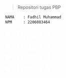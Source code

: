 > Repositori tugas PBP
```credential
NAMA    : Fadhil Muhammad
NPM     : 2206083464
```

<details>
<summary style="color: white; font-size: 30px">Tugas 2</summary>

## Daftar Isi

- [Pengenalan](#pengenalan)
- [Langkah-Langkah Pengimplementasian](#langkah-langkah-pengimplementasian)
- [Diagram](#diagram)
- [Mengapa Menggunakan Virtual Environment?](#mengapa-menggunakan-virtual-environment)
- [Apa itu MVC, MVT, dan MVVM?](#apa-itu-mvc-mvt-dan-mvvm)

## Pengenalan
Tautan web: https://poke-co.adaptable.app/main

[Poké.co](https://poke-co.adaptable.app/main) merupakan website dengan tema utama pengumpulan atau pengoleksian karakter-karakter Pokémon yang dibangun menggunakan Django untuk tugas kali ini.

## Langkah-Langkah Pengimplementasian
Dalam proses pembuatan website ini, hal pertama yang dilakukan adalah membuat repositori baru di github sebagai tempat penyimpanan hasil pekerjaan.

Setelah itu, *step-step* yang dilakukan antara lain:

1. **Membuat Direktori Lokal Baru untuk Proyek Aplikasi**
 
    Langkah pertama adalah membuat direktori baru pada perangkat lokal sebagai direktori utama untuk pengerjaan proyek
2. **Mengaktifkan *Virtual Environment* pada Direktori**

    Setelah direktori pada langkah pertama berhasil dibuat, selanjutnya menginisialisasi atau mengaktifkan virtual environment untuk proyek.
    ```shell
    python -m venv env
    ```
    Menjalankan perintah di atas pada command prompt untuk menginisialisasi virtual environment pada folder proyek.
3. **Mengaktifkan *Virtual Environment***

    Mengaktifkan virtual environment untuk direktori proyek dengan menjalankan script berikut pada command prompt.
    ```
    env\Scripts\activate.bat
    ```
4. **Menginstall *Dependencies* atau *Requirements***

    Setelah virtual environment berhasil diaktifkan, membuat file baru pada direktori bernama `requirements.txt` dengan isi sebagai berikut:

    ```
    django
    gunicorn
    whitenoise
    psycopg2-binary
    requests
    urllib3
    ```

    Setelah file `requirements.txt` berhasil dibuat, lalu install requirements atau dependencies tersebut dengan menjalankan script berikut pada command prompt.

    ```shell
    pip install -r requirements.txt
    ``````
5. **Membuat Proyek Django**

    Setelah semua dependencies terinstall, inisialisasi atau mulai proyek baru dengan menjalankan perintah berikut:
    ```shell
    django-admin startproject poke_co .
    ```
6. **Konfigurasi Proyek**

    Setelah proyek berhasil dibuat, langkah selanjutnya adalah mengkonfigurasi proyek. Hal yang dilakukan pada langkah ini di antaranya:

    1. Menambahkan allowed host pada file `settings.py`
        ```python
        ...
        ALLOWED_HOSTS = ["*"]
        ...
        ``` 
    2. Menambahkan direktori staticfiles dan static root pada `settings.py` untuk file-file statis seperti *image*

        ```python
        ...
        STATICFILES_DIRS = (
            join(BASE_DIR, 'main/static'),
        )

        STATIC_ROOT = join(BASE_DIR, 'staticfiles')
        ...
        ```
    3. Mendaftarkan aplikasi `main` ke dalam proyek dengan menambahkan `"main"` ke dalam daftar aplikasi yang ada pada `settings.py`
        ```python
        INSTALLED_APPS = [
            ...,
            "main",
            ...
        ]
        ```
7. **Membuat *Template* untuk Laman *Website***

    Untuk menampilkan laman *page* yang diinginkan saat website dibuka, tambahkan sebuah folder baru pada direktori `main` bernama `templates`, lalu dalam folder `templates` tambahkan `main.html`. 

    Dalam `main.html`, isi file tersebut dengan HTML yang diinginkan. Dalam proyek ini, contoh dari bagianbody HTML yang digunakan untuk proyek ini adalah sebagai berikut:

    ```html
    ...
    <section>
        <h2>Player Information</h2>
        <h5>Name:</h5>
        <p>{{ name }}</p>
        <h5>Class:</h5>
        <p>{{ class }}</p>
    </section>
    ...
    ```
    Untuk selengkapnya dapat dilihat pada file `main.html`

8. **Konfigurasi untuk Gambar**

    Pada proyek ini, gambar digunakan untuk ditampilkan pada laman web. Agar gambar dapat ditampilkan pada saat *production* atau *deployment*:

    1. Buat folder tempat penyimpanan file statis (untuk gambar). Tempat penyimpanan disesuaikan dengan `path` pengambilan gambar yang ada pada template `main.html` dan konfigurasi yang ada pada `settings.py`

    2. Agar gambar dapat diambil pada saat `deployment`, jalankan perintah berikut.
        ```shell
        python manage.py collectstatic
        ```
        Akan terbentuk sebuah folder baru sebagai direktori file yang bisa diambil kontenya pada saat tahap *deployment*. Jika tidak menjalankan perintah tersebut, maka gambar kemungkinan tidak akan muncul pada saat *deployment* walaupun pada saat *development* secara lokal muncul.
    
    3. Tidak lupa, tambahkan `{% load static %}` pada `main.html` agar file statis dapat di-*load*.

9. **Mengimplementasikan Model**

    pada langkah ini, modifikasi file `models.py` sesuai dengan kriteria soal dan aplikasi yang akan dibuat. Untuk proyek ini, isi dari `models.py` adalah sebagai berikut:
    ```python
    from django.db import models

    class Item(models.Model):
        name = models.CharField(max_length=255, name="name")
        amount = models.IntegerField(name="amount")
        rarity = models.IntegerField(name="rarity", default=0)
        power = models.FloatField(name="power", default=0)
        description = models.TextField(name="description")
    ```

10. **Membuat dan Mengaplikasikan Migrasi Model**

    Lakukan migrasi model dengan menjalankan perintah berikut pada Command Prompt agar Django dapat melacak perubahan pada model *database*.
    ```shell
    python manage.py makemigrations
    python manage.py migrate
    ```

11. **Menghubungkan *View* dengan *Template***

    Menambahkan kode berikut pada `views.py`.
    ```python
    from django.shortcuts import render

    def show_main(request):
        context = {
            'name':'Fadhil Muhammad',
            'class':'PBP-B',
            'char_name':'Pikachu',
            'char_description':'This is Pikachu. You know this is Pikachu. Why are you asking me about why i wrote this?',
            'char_amount':'You have Gazillion amount of this character.'
        }

        return render(request, 'main.html', context)
    ```
    Karena proyek aplikasi ini belum sepenuhnya dikembangkan, beberapa *variable* masih digunakan hanya sebagai *place holder* sementara.

12. **Melakukan *Routing* URL**

    Agar aplikasi dapat dijalankan tambahkan kode berikut pada `urls.py` pada direktori proyek
    ```python
    from django.contrib import admin
    from django.urls import path, include
    from django.conf import settings
    from django.conf.urls.static import static

    urlpatterns = [
        path('main/', include('main.urls')),
        path('admin/', admin.site.urls),
    ]

    if settings.DEBUG:
        urlpatterns += static(settings.STATIC_URL, document_root=settings.STATIC_ROOT)
    ```

    dan kode berikut pada `urls.py` pada direktori `main`
    ```python
    from django.urls import path
    from main.views import show_main

    app_name = 'main'

    urlpatterns = [
        path('', show_main, name='show_main'),
    ] 
    ```

13. **Menambahkan *Unit Testing***

    Untuk menguji website, dilakukan beberapa *unit testing* dasar untuk menguji apakah website berhasil ter-*load* dengan baik atau tidak dengan menambahkan kode pada *tests.py* sesuai dengan pengujian yang ingin dilakukan. Untuk proyek ini:
    ```python
    from django.test import TestCase
    from django.test import Client

    class mainTest(TestCase):
        def test_main_url_is_exist(self):
            client = Client()
            response = client.get('/main/') 
            self.assertEqual(response.status_code, 200)

        def test_main_using_main_template(self):
            client = Client()
            response = client.get('/main/') 
            self.assertTemplateUsed(response, 'main.html')

        def test_template_rendering(self):
            client = Client()
            response = client.get('/main/')
            self.assertEqual(response.status_code, 200)

            # Cek konten template
            self.assertContains(response, "Welcome to Poké.co")
            self.assertContains(response, "Player Information")
            self.assertContains(response, "Featured Character")
            self.assertContains(response, "Name:")
            self.assertContains(response, "Class:")

            # Cek gambar
            self.assertInHTML("<img alt=\"Pikachu\" src=\"/static/main/assets/Angry-Pikachu-Transparent.png\">", response.content.decode())

            # Cek konten footer
            self.assertContains(response, "Fadhil Muhammad (2206083464). Pemrograman Berbasis Platform Gasal 23/24.")
    ```
    Lalu, jalankan *testing* tersebut dengan menjalankan perintah berikut
    ```shell
    python manage.py test
    ```
14. **Melakukan *Deployment***

    Setelah semua tahap selesai, *deploy* aplikasi ke [Adaptable](https://adaptable.io/).


## Diagram *Framework*
![Alt Text](md_image/diagram.png)

Django adalah sebuah framework web yang memungkinkan pengembang untuk dengan mudah membuat dan mengelola situs web yang responsif dan dinamis. Django berfungsi dengan cara berikut:

1. **Permintaan dari Client**: Ketika seorang pengguna membuka situs web di peramban (browser), peramban akan mengirimkan permintaan HTTP ke server Django.

2. ***Routing* dan *URL Pattern***: Django memiliki sistem routing yang akan memeriksa pola URL pada permintaan dari *client* untuk menentukan tindakan atau *view* apa yang harus diambil untuk menangani permintaan tersebut.

3. **Menghubungkan dengan views.py**: Setelah pola URL cocok dengan permintaan, Django akan memanggil fungsi yang sesuai dalam berkas views.py. Fungsi-fungsi ini berisi program-program untuk menangani permintaan tersebut.

4. **Interaksi dengan models.py**: Untuk mengambil atau memanipulasi data yang diperlukan, views.py akan berinteraksi dengan berkas models.py. Models digunakan untuk mendefinisikan struktur data dan hubungan antar data dalam aplikasi.

5. **Membangun Halaman Web (HTML)**: Setelah data yang diperlukan telah diambil dari models.py, views.py akan menggunakan template HTML yang ada dalam direktori templates untuk merender halaman web. Data yang telah diambil dapat dimasukkan ke dalam template untuk membuat halaman web yang dinamis.

6. **HTTP Response**: Terakhir, views.py akan mengembalikan hasilnya dalam bentuk respons HTTP. Respons ini berisi halaman web yang telah dibuat (dalam bentuk HTML) dan akan dikirimkan kembali kepada *client* yang mengirimkan permintaan awal.


## Mengapa Menggunakan *Virtual Environment*?
Ada beberapa alasan mengapa kita sangat disarankan atau diharuskan menggunakan virtual environment saat memulai proyek Django, di antaranya:
1. **Dependensi Tertutup**

    Virtual environment memungkinkan kita untuk membuat lingkungan Python yang terisolasi secara mandiri dari instalasi Python global di sistem. Ini berarti kita dapat memiliki versi Python dan paket dependensi yang berbeda untuk setiap proyek, tanpa khawatir konflik antara versi atau paket yang digunakan oleh proyek yang berbeda.

2. ***Cleanliness* dan Pengelolaan Dependensi**

    Dengan menggunakan virtual environment, kita dapat mengelola dependensi proyek kita dengan lebih mudah. Kita dapat menginstal modul-modul Python yang diperlukan secara terpisah untuk setiap proyek. Selain itu, kita dapat dengan mudah membuat daftar dependensi proyek (biasanya disimpan dalam berkas `requirements.txt`) untuk mengulangi pengaturan proyek di *environment* lain atau bagi orang lain yang ingin bekerja pada proyek tersebut.

3. **Keamanan**

    *Virtual environment* dapat membantu mencegah terjadinya masalah jika ada pembaruan atau perubahan yang perlu kita lakukan pada sebuah proyek, tanpa memengaruhi proyek lain yang menggunakan versi Python atau paket yang berbeda.

Pengerjaan proyek Django tanpa menggunakan *virtual environment* tetap dapat dilaksanakan. Meskipun demikian, poin-poin di atas menjelaskan mengapa *virtual environment* sangat penting digunakan.

## Apa itu MVC, MVT, dan MVVM?

MVC (Model-View-Controller), MVT (Model-View-Template), dan MVVM (Model-View-ViewModel) adalah tiga kerangka arsitektur yang umum digunakan dalam pengembangan perangkat lunak. Tujuan utamanya adalah membagi komponen-komponen inti dalam aplikasi dan mempermudah manajemen kode. Meskipun ketiganya memiliki kesamaan dalam pemisahan peran, terdapat perbedaan signifikan dalam bagaimana mereka mengatur dan berinteraksi antara satu sama lain.

MVC adalah pendekatan yang pertama kali muncul dalam pengembangan perangkat lunak. Dalam MVC, aplikasi dibagi menjadi tiga komponen utama: Model, View, dan Controller. Model bertanggung jawab atas manajemen data dan logika bisnis, View bertanggung jawab untuk menampilkan data kepada pengguna, sementara Controller bertindak sebagai perantara yang mengoordinasikan aliran data dan tindakan yang dilakukan pengguna.

MVT, atau Model-View-Template, adalah varian dari MVC yang sering digunakan dalam kerangka kerja web seperti Django. Dalam MVT, Model tetap mengelola data dan logika bisnis, sedangkan Template mengambil peran View dalam menampilkan data kepada pengguna. Controller pada dasarnya terintegrasi dalam kerangka kerja Django, sehingga pengembang tidak perlu membuatnya secara eksplisit.

Sementara itu, MVVM adalah arsitektur yang lebih modern, sering digunakan dalam pengembangan aplikasi berbasis antarmuka pengguna, seperti aplikasi seluler atau desktop. Dalam MVVM, Model tetap mengelola data dan logika bisnis, tetapi ada tambahan komponen yang disebut ViewModel. ViewModel bertindak sebagai perantara antara Model dan View, mengubah data Model agar sesuai dengan tampilan yang diinginkan oleh View, dan mengelola tindakan yang dilakukan oleh pengguna.

Perbedaan utama antara ketiga pendekatan ini terletak pada cara mereka mengatur peran dan tanggung jawab komponen-komponen utama dalam aplikasi. MVC dan MVT umumnya digunakan dalam konteks aplikasi web tradisional, sementara MVVM lebih sering diterapkan dalam aplikasi modern berbasis antarmuka pengguna. Semua arsitektur ini bertujuan untuk memudahkan pemeliharaan kode, meningkatkan skalabilitas, dan memahami konsep dalam pengembangan perangkat lunak, dengan pilihan tergantung pada jenis aplikasi yang dikembangkan dan preferensi pengembangnya.

</details>

<details>
<summary style="color: white; font-size: 30px">Tugas 3</summary>

## Daftar Isi
- [Langkah-Langkah Pengimplementasian](#langkah-langkah-pengimplementasian-1)
- [Apa perbedaan antara form POST dan form GET dalam Django?](#apa-perbedaan-antara-form-POST-dan-form-GET=dalam-Django?)
- [Apa perbedaan utama antara XML, JSON, dan HTML dalam konteks pengiriman data?](#apa-perbedaan-utama-antara-xml-json-dan-html-dalam-konteks-pengiriman-data)
- [Mengapa JSON sering digunakan dalam pertukaran data antara aplikasi web modern?](#mengapa-json-sering-digunakan-dalam-pertukaran-data-antara-aplikasi-web-modern)
- [Postman](#postman)

## Langkah-Langkah Pengimplementasian
### Membuat `forms.py`
File `forms.py` dalam proyek Django digunakan untuk mendefinisikan formulir yang akan digunakan dalam aplikasi web. Formulir dapat dihubungkan dengan model Django untuk membuat, mengubah, atau menghapus objek model berdasarkan input dari pengguna. 

Isi `forms.py`:
```python
from django.forms import ModelForm
from main.models import Item

class ProductForm(ModelForm):
    class Meta:
        model = Item
        fields = ["name", "amount", "rarity", "power", "description"]
```

### Mengubah Isi File `views.py`
Untuk menampilkan jumlah item yang ada pada models, tambahkan kode pada `views.py`agar jumlah item pada models dapat diakses.

*Update* fungsi `show_main()` menjadi:
```python
def show_main(request):
    total_characters = Item.objects.count() or 0
    total_pokemon = Item.objects.aggregate(total_amount=Sum('amount'))['total_amount'] or 0
    items = Item.objects.all()
    context = {
        'name':'Fadhil Muhammad',
        'class':'PBP-B',
        'char_name':'Pikachu',
        'char_description':'Pikachu, the most popular character.',
        'char_rarity':'Rare',
        'total_characters':total_characters,
        'total_pokemon':total_pokemon,
        'items':items
    }

    return render(request, 'main.html', context)
```

### Membuat HTML untuk Form

Menambahkan `create_item.html` untuk tampilan form yang akan ditampilkan kepada user saat diakses. Untuk ini, django telah menyediakan opsi yang memudahkan kita dalam pembuatan laman formulir.

Isi `create_item.html`:
```html
{% extends 'base.html' %}
{% block content %}
<h1>Add New Character to Your List</h1>

<form method="POST">
    {% csrf_token %}
    <table>
        {{ form.as_table }}
        <tr>
            <td></td>
            <td>
                <input type="submit" value="Add Character"/>
            </td>
        </tr>
    </table>
</form>


{% endblock %}
```

### Menambahkan `templates\base.html`
Buat folder baru pada root directory bernama `templates` dan tambahkan file `base.html` di dalamnya. 

Isi dari `base.html`:
```html
{% load static %}
<!DOCTYPE html>
<html lang="en">
    <head>
        <meta charset="UTF-8" />
        <meta
            name="viewport"
            content="width=device-width, initial-scale=1.0"
        />
        {% block meta %}
        {% endblock meta %}
    </head>

    <body>
        {% block content %}
        {% endblock content %}
    </body>
</html>
```
### Meng-*update* `main.html` pada Direktori `main\templates\`
Untuk menampilkan data yang telah disubmit pada form, perlu dilakukan penambahan pada `main.html`. 

Kode yang ditambahkan:
```html
...
    ...
        <section>
            <h2>Your Collections</h2>
            <p>You currently own a total of {{total_characters}} characters and a total of {{total_pokemon}} Pokémons</p>

            <div style="overflow-y: auto;">
                <table>
                    <tr>
                        <th>Timestamp (UTC+7)</th>
                        <th>Name</th>
                        <th>Amount</th>
                        <th>Rarity</th>
                        <th>Power</th>
                        <th>Description</th>
                    </tr>
                
                    {% for item in items %}
                    <tr>
                        <td>{{item.date_added}}</td>
                        <td>{{item.name}}</td>
                        <td>{{item.amount}}</td>
                        <td>{{item.rarity}}</td>
                        <td>{{item.power}}</td>
                        <td style="min-width: 500px;">{{item.description}}</td>
                    </tr>
                    {% endfor %}
                </table>
                <br />
            </div>
        
            <a href="{% url 'main:create_item' %}">
                <button>
                    Add New Character
                </button>
            </a>
        </section>
    ...
...
```
### Menambahkan View untuk XML dan JSON Serializer
Untuk melihat data-data yang disimpan dalam bentuk XML atau JSOn, digunakan serializer. Untuk melihat hasil serializer dari XML atau JSON, tambahkan dua fungsi berikut pada `views.py`:
```python
def show_xml(request):
    data = Item.objects.all()
    return HttpResponse(serializers.serialize("xml", data), content_type="application/xml")

def show_json(request):
    data = Item.objects.all()
    return HttpResponse(serializers.serialize("json", data), content_type="application/json")
```
dan tambahkan path berikut pada `urls.py` direktori aplikasi:
```python
...
urlpatterns = [
    ...
    path('xml/', show_xml, name='show_xml'),
    path('json/', show_json, name='show_json'),
    ...
]
...
```
Untuk menampilkan views dari `id` masing-masing data, tambahkan fungsi berikut pada `views.py`:
```python
def show_xml_by_id(request, id):
    data = Item.objects.filter(pk=id)
    return HttpResponse(serializers.serialize("xml", data), content_type="application/xml")

def show_json_by_id(request, id):
    data = Item.objects.filter(pk=id)
    return HttpResponse(serializers.serialize("json", data), content_type="application/json")
```
dan path berikut pada `urls.py` aplikasi:
```python
...
urlpatterns = [
    ...
    path('xml/<int:id>/', show_xml_by_id, name='show_xml_by_id'),
    path('json/<int:id>/', show_json_by_id, name='show_json_by_id') 
]
...
```


## Apa perbedaan antara form POST dan form GET dalam Django?
Dalam Django, form POST dan form GET memiliki beberapa perbedaan utama:

1. **Form POST**: Form POST dalam Django dikembalikan menggunakan metode POST, di mana browser mengumpulkan data formulir, meng-*encode*-nya untuk transmisi, mengirimkannya ke server, dan kemudian menerima kembali responsnya1. Metode POST akan mengirimkan data atau nilai langsung ke file lain2. Pemakaian metode POST ini digunakan untuk mengirimkan data yang penting / kredensial dan data yang orang lain tidak boleh tau / *secret data*, seperti password, dan sebagainya2.

2. **Form GET**: Sebaliknya, GET mengumpulkan data yang dikirimkan menjadi sebuah string, dan menggunakan ini untuk menyusun URL1. Metode GET akan menampilkan data/nilai pada URL, kemudian akan ditampung oleh action3.

Secara umum, metode POST digunakan saat kita ingin mengirimkan data yang tidak boleh dilihat oleh pengguna lain (misalnya password), sedangkan metode GET digunakan saat kita ingin pengguna dapat melihat data yang dikirimkan (misalnya dalam pencarian).

referensi: [Django - Working with forms](https://docs.djangoproject.com/en/4.2/topics/forms/)

### Apa perbedaan utama antara XML, JSON, dan HTML dalam konteks pengiriman data?
XML, JSON, dan HTML adalah tiga format yang sering digunakan dalam pengiriman data di web. Berikut adalah perbedaan utama antara ketiganya:

1. XML (eXtensible Markup Language):

    - XML adalah bahasa markup yang menyediakan aturan untuk menentukan data apa pun.
    - XML menggunakan tkita untuk membedakan antara atribut data dan data aktual.
    - XML merepresentasikan data dalam pola struktur *tree*.
    - XML memisahkan data dari HTML.
    - XML menyederhanakan proses perubahan platform.

2. JSON (JavaScript Object Notation):
    - JSON adalah format pertukaran data terbuka yang dapat dibaca baik oleh manusia maupun mesin
    - JSON bersifat independen dari setiap bahasa pemrograman dan merupakan output API umum dalam berbagai aplikasi
    - JSON menggunakan pasangan key-value untuk merepresentasikan data
    - JSON mendukung dan didukung semua browser.

3. HTML (HyperText Markup Language):

    - HTML adalah bahasa markup stkitar untuk dokumen yang dirancang untuk ditampilkan di browser web.
    HTML tidak dirancang sebagai format pertukaran data, tetapi sebagai format untuk menampilkan data, dengan fokus pada bagaimana data tampak bagi pengguna akhir.
    - HTML menggunakan tag yang dikelilingi oleh tkita kurung sudut (< dan >) untuk membuat elemen.

### Mengapa JSON sering digunakan dalam pertukaran data antara aplikasi web modern?

Dalam konteks pengiriman data, baik XML dan JSON digunakan secara luas. Namun, JSON dianggap lebih efisien karena data direpresentasikan sebagai objek JavaScript, dan dengan demikian beberapa bit dilewatkan melalui kabel. Lebih sedikit waktu mesin diperlukan untuk pemrosesan data.

Singkatnya, JSON adalah format pertukaran data yang lebih baik, sedangkan XML adalah format pertukaran dokumen yang lebih baik. HTML biasanya tidak digunakan untuk pertukaran data, tetapi lebih fokus pada menampilkan data ke pengguna.

### Postman

HTML

![Alt Text](md_image/HTML.png)

XML

![Alt Text](md_image/XML.png)

JSON

![Alt Text](md_image/JSON.png)

XML by ID
![Alt text](md_image/XML_ID.png)

JSON by ID
![Alt text](md_image/JSON_ID.png)
</details>


<details>
<summary style="color: white; font-size: 30px">Tugas 4</summary>

# Cara Implementasi
### Membuat Template Registrasi User
Membuat file `register.html` yang ada pada direktori `main\templates\` untuk menampilkan page ketika user melakukan registrasi akun.
```html
{% extends 'base.html' %}

{% block meta %}
    <title>Register</title>
{% endblock meta %}

{% block content %}  

<div class = "login">
    
    <h1>Register</h1>  

        <form method="POST" >  
            {% csrf_token %}  
            <table>  
                {{ form.as_table }}  
                <tr>  
                    <td></td>
                    <td><input type="submit" name="submit" value="Daftar"/></td>  
                </tr>  
            </table>  
        </form>

    {% if messages %}  
        <ul>   
            {% for message in messages %}  
                <li>{{ message }}</li>  
                {% endfor %}  
        </ul>   
    {% endif %}

</div>  

{% endblock content %}
```

### Membuat Fungsi Registrasi
Menambahkan fungsi registrasi agar user baru bisa menambahkan akunnya. Menambahkan fungsi berikut ini pada `main\views.py`:

```python
def register(request):
    form = UserCreationForm()

    if request.method == "POST":
        form = UserCreationForm(request.POST)
        if form.is_valid():
            form.save()
            messages.success(request, 'Your account has been successfully created!')
            return redirect('main:login')
    context = {'form':form}
    return render(request, 'register.html', context)
```

### Membuat Template Login User
Menambahkan `login.html` pada direktori `main\templates` untuk template yang akan digunakan user saat proses login.
```html
{% extends 'base.html' %}

{% block meta %}
    <title>Login</title>
{% endblock meta %}

{% block content %}

<div class = "login">

    <h1>Login</h1>

    <form method="POST" action="">
        {% csrf_token %}
        <table>
            <tr>
                <td>Username: </td>
                <td><input type="text" name="username" placeholder="Username" class="form-control"></td>
            </tr>
                    
            <tr>
                <td>Password: </td>
                <td><input type="password" name="password" placeholder="Password" class="form-control"></td>
            </tr>

            <tr>
                <td></td>
                <td><input class="btn login_btn" type="submit" value="Login"></td>
            </tr>
        </table>
    </form>

    {% if messages %}
        <ul>
            {% for message in messages %}
                <li>{{ message }}</li>
            {% endfor %}
        </ul>
    {% endif %}     
        
    Don't have an account yet? <a href="{% url 'main:register' %}">Register Now</a>

</div>

{% endblock content %}
```

### Menambahkan Fungsi Login User
Menambahkan fungsi berikut pada `views.py` agar data yang ditampilkan adalah data milik user yang berhasil login.
```python
def login_user(request):
    if request.method == 'POST':
        username = request.POST.get('username')
        password = request.POST.get('password')
        user = authenticate(request, username=username, password=password)
        if user is not None:
            login(request, user)
            response = HttpResponseRedirect(reverse("main:show_main"))
            response.set_cookie('last_login', str(datetime.datetime.now()))
            return response
        else:
            messages.info(request, 'Sorry, incorrect username or password. Please try again.')
    context = {}
    return render(request, 'login.html', context)
```
### Menambahkan Fitur Last Login
Untuk menunjukkan kapan user terakhir login, tambahkan potongan kode berikut pada `main\templates\main.html`.
```html
...
    <h5>Last Login:</h5>
    <p>{{ last_login }}</p>
...
```

### Mengkonfigurasi Fungsi `show_main`
Untuk menampilkan item-item yang sesuai dan meminta login user, ubah isi fungsi `show_main` pada `views.py` dengan kode berikut.

```python
@login_required(login_url='/login')
def show_main(request):
    total_characters = Item.objects.filter(user=request.user).count() or 0
    total_pokemon = Item.objects.filter(user=request.user).aggregate(total_amount=Sum('amount'))['total_amount'] or 0
    items = Item.objects.filter(user=request.user)
    context = {
        'name':request.user.username,
        'class':'PBP-B',
        'char_name':'Pikachu',
        'char_description':'Pikachu, the most popular character.',
        'char_rarity':'Rare',
        'total_characters':total_characters,
        'total_pokemon':total_pokemon,
        'items':items,
        'last_login':request.COOKIES['last_login']
    }

    return render(request, 'main.html', context)
```
### Menambahkan Tombol dan Fungsi Logout
Agar user yang berhasil login dapat keluar, tambahkan *button* logout dengan menambahkan potongan kode berikut di `main.html` pada direktori `main\templates`:
```html
    ...
        ...
            <a href="{% url 'main:logout' %}">
                <button>
                    Logout
                </button>
            </a>
        ...
    ...
```

Setelah itu, tambahkan fungsi logout pada `views.py`:
```python
def logout_user(request):
    logout(request)
    response = HttpResponseRedirect(reverse('main:login'))
    response.delete_cookie('last_login')
    return response
```
## Implementasi Bonus
Menambahkan potongan kode berikut pada `main.html` yang ada pada direktori `main\templates` untuk menambahkan tombol menambah dan mengurangi jumlah item serta menghapus item.

```html
...
        <a href="{% url 'main:delete_item' item.id %}#item-table">
            <button>delete</button>
        </a>
    ....
        <a href="{% url 'main:subtract_item' item.id %}#item-{{item.id}}">
            <button>-</button>
        </a>
    ....
        <a href="{% url 'main:add_item' item.id %}#item-{{item.id}}">
            <button>+</button>
        </a>
```
Setelah itu tambahkan fungsi `delete_item`, `subtract_item`, dan `add_item` pada `views.py`.
```python
def delete_item(request, item_id):
    item = Item.objects.get(pk=item_id)
    item.delete()
    return redirect('main:show_main')

def add_item(request, item_id):
    item = Item.objects.get(pk=item_id)
    item.amount += 1
    item.save()
    return redirect('main:show_main')

def subtract_item(request, item_id):
    item = Item.objects.get(pk=item_id)
    item.amount = max(0, item.amount - 1)
    item.save()
    return redirect('main:show_main')
```

# Pertanyaan
### Apa itu Django UserCreationForm, dan jelaskan apa kelebihan dan kekurangannya?
`UserCreationForm` adalah salah satu dari built-in forms yang disediakan oleh Django untuk mengelola proses otentikasi pengguna. Form ini dirancang khusus untuk membuat pengguna baru (user registration). Dengan menggunakan `UserCreationForm`, kita dapat dengan mudah membuat halaman pendaftaran pengguna dalam aplikasi Django. Form ini secara otomatis meng-handle validasi, penyimpanan data pengguna, dan proses pembuatan akun. Kelebihan dari `UserCreationForm` adalah menyediakan proses pembuatan akun yang terstkitardisasi dan sesuai dengan praktik keamanan yang baik. Kelemahannya adalah kemungkinan perlu disesuaikan untuk memenuhi kebutuhan khusus aplikasi.

### Apa perbedaan antara autentikasi dan otorisasi dalam konteks Django, dan mengapa keduanya penting?
1. Autentikasi adalah proses verifikasi identitas pengguna, yaitu memastikan bahwa pengguna adalah benar-benar pemilik akunnya. Dalam konteks Django, hal ini berarti memeriksa apakah pengguna memiliki akun yang valid dan telah memasukkan kredensial yang benar (seperti username dan password).


2. Otorisasi adalah proses menentukan akses apa yang diberikan kepada pengguna setelah pengguna berhasil diotentikasi. Hal Ini melibatkan kontrol terhadap hak akses pengguna terhadap sumber daya atau tindakan tertentu dalam aplikasi, seperti apakah pengguna memiliki izin untuk melihat halaman tertentu atau melakukan tindakan tertentu.

### Apa itu *cookies* dalam konteks aplikasi web, dan bagaimana Django menggunakan *cookies* untuk mengelola data sesi pengguna?
Cookies adalah data kecil yang disimpan oleh browser web pada komputer user. Cookies digunakan oleh situs web untuk menyimpan informasi tertentu pada laman web user, yang kemudian dapat digunakan untuk mengenali user ketika mereka kembali ke situs tersebut. Dalam konteks aplikasi web, cookies sering digunakan untuk mengelola sesi user, menyimpan preferensi, data, atau melacak perilaku user.

Django menggunakan cookies untuk mengelola data sesi pengguna. Ini berarti Django dapat menyimpan informasi sesi, seperti data login atau preferensi pengguna, di dalam cookies. Hal ini memungkinkan pengguna untuk tetap terotentikasi di seluruh sesi tanpa harus terus-menerus melakukan login kembali.

### Apakah penggunaan cookies aman secara default dalam pengembangan web, atau apakah ada risiko potensial yang harus diwaspadai?
Penggunaan cookies dalam pengembangan web akan aman jika diterapkan dengan benar. Namun, ada beberapa risiko potensial yang perlu diwaspadai, termasuk:

1. Cross-Site Scripting (XSS): Serangan yang memungkinkan penyerang menyisipkan kode skrip berbahaya ke dalam cookies pengguna.
2. Cross-Site Request Forgery (CSRF): Serangan yang memungkinkan penyerang menjalankan tindakan tertentu atas nama pengguna tanpa persetujuan mereka.
3. Session Hijacking: Potensi pencurian cookies sesi yang dapat digunakan oleh penyerang untuk mengakses akun pengguna.

Cookies dapat dengan mudah diakses oleh pengguna melalui web, sehingga tidak cocok untuk menyimpan informasi yang sensitif. 
</details>

<details>
<summary style="color: white; font-size: 30px">Tugas 5</summary>

# Desain Web dengan CSS

## Cara Implementasi

Pada tugas ini, saya membuat desain web dengan menggunakan CSS untuk mempercantik tampilan laman web yang sudah saya buat sebelumnya.

Saya membuat file CSS untuk setiap laman web yang saya buat. File CSS berisi aturan-aturan untuk mengatur gaya tampilan elemen-elemen HTML yang ada pada laman web. Saya menambahkan atribut class atau id pada tag HTML yang ingin saya beri gaya. Kemudian, saya menggunakan selector yang sesuai untuk menentukan elemen mana yang akan diberi gaya pada file CSS.

## File CSS

Berikut adalah file CSS yang saya buat untuk setiap laman web:

- [create_item.css](main\static\main\css\item.css): File ini berisi gaya untuk laman web yang digunakan untuk membuat item baru. Saya mengatur warna latar belakang, font, margin, padding, border, dan lain-lain untuk elemen-elemen seperti form, input, button, dan label.
- [login.css](main\static\main\css\login.css): File ini berisi gaya untuk laman web yang digunakan untuk login. Saya mengatur warna latar belakang, font, margin, padding, border, dan lain-lain untuk elemen-elemen seperti form, input, button, dan label.
- [main.css](main\static\main\css\main.css): File ini berisi gaya untuk laman web utama yang menampilkan daftar item yang tersedia. Saya mengatur warna latar belakang, font, margin, padding, border, dan lain-lain untuk elemen-elemen seperti div, h1, h2, ul, li, a, dan img.
- [register.css](main\static\main\css\register.css): File ini berisi gaya untuk laman web yang digunakan untuk registrasi. Saya mengatur warna latar belakang, font, margin, padding, border, dan lain-lain untuk elemen-elemen seperti form, input, button, dan label.

Saya juga menambahkan beberapa gambar dari internet untuk membuat laman web menjadi lebih menarik.

## Jelaskan manfaat dari setiap element selector dan kapan waktu yang tepat untuk menggunakannya.
Dalam CSS, ada tiga jenis selector utama: **element selector**, **class selector**, dan **id selector**. 

1. **Element Selector**: Selector ini digunakan untuk memilih elemen HTML berdasarkan nama elemennya. Misalnya, jika ingin menerapkan gaya yang sama ke semua elemen `<p>` di halaman web, kita dapat menggunakan element selector. Manfaatnya adalah dapat mengubah gaya semua elemen dengan jenis tertentu sekaligus.

2. **Class Selector**: Selector ini digunakan untuk memilih elemen berdasarkan class-nya. Class selector sangat berguna ketika kita ingin menerapkan gaya yang sama ke sekelompok elemen tanpa memkitang jenis elemennya. kita dapat menggunakan class selector ketika kita memiliki beberapa elemen yang ingin diberi gaya yang sama.

3. **ID Selector**: Selector ini digunakan untuk memilih satu elemen unik berdasarkan id-nya. ID selector biasanya digunakan ketika kita ingin menerapkan gaya khusus ke satu elemen saja di halaman web kita. Perlu diingat bahwa setiap id harus unik dan hanya dapat digunakan sekali dalam satu halaman.

Pemilihan selector yang tepat tergantung pada kebutuhan dan struktur halaman web kita. Jika kita ingin menerapkan gaya yang sama ke banyak elemen, gunakan class selector. Jika kita ingin menerapkan gaya khusus ke satu elemen saja, gunakan id selector. Dan jika kita ingin mengubah gaya semua elemen dengan jenis tertentu, gunakan element selector.


## Jelaskan HTML5 Tag yang kamu ketahui.

HTML5 memperkenalkan sejumlah tag baru yang memberikan lebih banyak fleksibilitas dan interaktivitas dalam mendesain halaman web. Berikut adalah beberapa tag HTML5 yang saya ketahui:

1. **`<!DOCTYPE html>`**: Tag ini digunakan untuk mendeklarasikan tipe dokumen dan versi HTML, dalam hal ini HTML5.

2. **`<header>`**: Tag ini digunakan untuk merangkum konten pengantar atau navigasi. Biasanya berisi judul situs, logo, dan menu navigasi.

3. **`<nav>`**: Tag ini digunakan untuk merangkum bagian navigasi situs web, biasanya berisi daftar tautan menu.

4. **`<main>`**: Tag ini digunakan untuk konten utama dari halaman web yang unik dan tidak termasuk dalam konten yang diulang di seluruh situs web seperti header, footer, atau navigasi.

5. **`<article>`**: Tag ini digunakan untuk merangkum konten mandiri yang dapat dipahami secara independen dari konten lainnya, seperti postingan blog atau berita.

6. **`<section>`**: Tag ini digunakan untuk mengelompokkan konten terkait dalam suatu bagian dokumen.

7. **`<aside>`**: Tag ini digunakan untuk konten yang sedikit terkait dengan konten utama sekitarnya, seperti sidebar atau iklan.

8. **`<footer>`**: Tag ini digunakan untuk merangkum informasi penutup seperti informasi hak cipta, tautan ke kebijakan privasi, dll.

9. **`<figure>` dan `<figcaption>`**: Tag ini digunakan untuk merangkum gambar, diagram, foto, kode, dll., dan judul atau keterangan yang terkait.

10. **`<video>`, `<audio>`, dan `<source>`**: Tag ini digunakan untuk menyematkan media seperti video dan audio ke dalam halaman web.

11. **`<img>`**: Tag ini digunakan untuk menyematkan gambar ke dalam halaman web.

12. **`<div>`**: Tag ini umumnya digunakan sebagai container.

## Jelaskan perbedaan antara margin dan padding.

Margin dan padding adalah dua properti dalam CSS yang digunakan untuk mengendalikan ruang di sekitar elemen. Berikut adalah perbedaan antara keduanya:

- **Margin**: Merupakan ruang di luar batas elemen. Margin tidak mempengaruhi ukuran elemen itu sendiri, tetapi menciptakan ruang ekstra di sekitarnya. Margin sering digunakan untuk membuat ruang antara elemen yang berbeda atau antara elemen dengan tepi browser.

- **Padding**: Merupakan ruang di dalam batas elemen, antara batas dan konten elemen itu sendiri. Padding mempengaruhi ukuran elemen dan sering digunakan untuk memberikan ruang ekstra di dalam elemen, seperti membuat teks tidak menempel langsung ke batas elemen.

Margin dan padding tidak mempengaruhi ukuran konten elemen itu sendiri, hanya ruang di sekitar kontennya. Juga, keduanya transparan, jadi warna latar belakang elemen atau halaman akan terlihat.

## Jelaskan perbedaan antara framework CSS Tailwind dan Bootstrap. Kapan sebaiknya kita menggunakan Bootstrap daripada Tailwind, dan sebaliknya?

Bootstrap memberikan komponen-komponen yang siap digunakan tanpa perlu kita ubah sedangkan tailwind memberikan template-template yang lebih sederhana yang harus kita kustomisasi terlebih dahulu sebelum digunakan. Jadi perbedaannya adalah tailwind lebih fleksibel dalam hal kustomisasi namun kurang cepat dalam hal implementasi sedangkan bootstrap lebih cepat dalam hal implementasi namun kurang fleksibel dalam hal kustomisasi.

Kita bisa menggunakan tailwind ketika kita harus membuat website dengan desain yang rumit dengan waktu yang cukup panjang. Sedangkan kita bisa menggunakan bootstrap ketika kita harus membuat website dengan desain yang sederhana dengan waktu yang singkat.
</details>